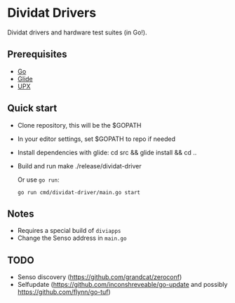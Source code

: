 # Dividat Drivers

Dividat drivers and hardware test suites (in Go!).

## Prerequisites

-   [Go](https://golang.org/)
-   [Glide](https://glide.sh/)
-   [UPX](https://upx.github.io/)

## Quick start

-   Clone repository, this will be the $GOPATH

-   In your editor settings, set $GOPATH to repo if needed

-   Install dependencies with glide:
        cd src && glide install && cd ..

-   Build and run
        make
        ./release/dividat-driver

    Or use `go run`:

        go run cmd/dividat-driver/main.go start

## Notes

-   Requires a special build of `diviapps`
-   Change the Senso address in `main.go`

## TODO

-   Senso discovery (<https://github.com/grandcat/zeroconf>)
-   Selfupdate (<https://github.com/inconshreveable/go-update> and possibly <https://github.com/flynn/go-tuf>)

